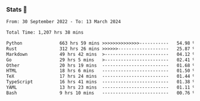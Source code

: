 ### Stats 👋
<!--START_SECTION:waka-->

```txt
From: 30 September 2022 - To: 13 March 2024

Total Time: 1,207 hrs 38 mins

Python              663 hrs 59 mins >>>>>>>>>>>>>>-----------   54.98 %
Rust                312 hrs 26 mins >>>>>>-------------------   25.87 %
Markdown            49 hrs 42 mins  >------------------------   04.12 %
Go                  29 hrs 5 mins   >------------------------   02.41 %
Other               20 hrs 19 mins  -------------------------   01.68 %
HTML                18 hrs 6 mins   -------------------------   01.50 %
TeX                 17 hrs 24 mins  -------------------------   01.44 %
TypeScript          16 hrs 41 mins  -------------------------   01.38 %
YAML                13 hrs 23 mins  -------------------------   01.11 %
Bash                9 hrs 10 mins   -------------------------   00.76 %
```

<!--END_SECTION:waka-->

<!--
**buhaytza2005/buhaytza2005** is a ✨ _special_ ✨ repository because its `README.md` (this file) appears on your GitHub profile.

Here are some ideas to get you started:

- 🔭 I’m currently working on ...
- 🌱 I’m currently learning ...
- 👯 I’m looking to collaborate on ...
- 🤔 I’m looking for help with ...
- 💬 Ask me about ...
- 📫 How to reach me: ...
- 😄 Pronouns: ...
- ⚡ Fun fact: ...
-->


